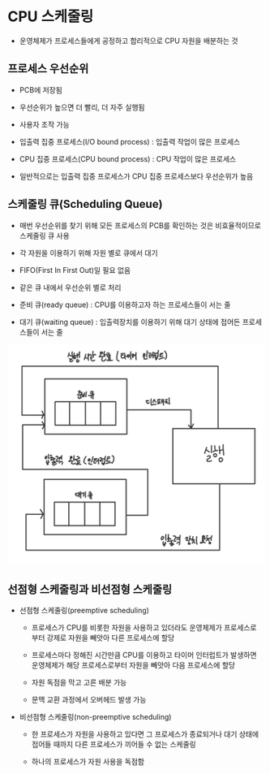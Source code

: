 # CPU 스케줄링

- 운영체제가 프로세스들에게 공정하고 합리적으로 CPU 자원을 배분하는 것

## 프로세스 우선순위

- PCB에 저장됨

- 우선순위가 높으면 더 빨리, 더 자주 실행됨

- 사용자 조작 가능

- 입출력 집중 프로세스(I/O bound process) : 입출력 작업이 많은 프로세스

- CPU 집중 프로세스(CPU bound process) : CPU 작업이 많은 프로세스

- 일반적으로는 입출력 집중 프로세스가 CPU 집중 프로세스보다 우선순위가 높음

## 스케줄링 큐(Scheduling Queue)

- 매번 우선순위를 찾기 위해 모든 프로세스의 PCB를 확인하는 것은 비효율적이므로 스케줄링 큐 사용

- 각 자원을 이용하기 위해 자원 별로 큐에서 대기

- FIFO(First In First Out)일 필요 없음

- 같은 큐 내에서 우선순위 별로 처리

- 준비 큐(ready queue) : CPU를 이용하고자 하는 프로세스들이 서는 줄

- 대기 큐(waiting queue) : 입출력장치를 이용하기 위해 대기 상태에 접어든 프로세스들이 서는 줄

![scheduling-queue](./image/scheduling-queue.jpeg)

## 선점형 스케줄링과 비선점형 스케줄링

- 선점형 스케줄링(preemptive scheduling) 
  
  - 프로세스가 CPU를 비롯한 자원을 사용하고 있더라도 운영체제가 프로세스로부터 강제로 자원을 빼앗아 다른 프로세스에 할당
  
  - 프로세스마다 정해진 시간만큼 CPU를 이용하고 타이머 인터럽트가 발생하면 운영체제가 해당 프로세스로부터 자원을 빼앗아 다음 프로세스에 할당
  
  - 자원 독점을 막고 고른 배분 가능
  
  - 문맥 교환 과정에서 오버헤드 발생 가능

- 비선점형 스케줄링(non-preemptive scheduling)
  
  - 한 프로세스가 자원을 사용하고 있다면 그 프로세스가 종료되거나 대기 상태에 접어들 때까지 다른 프로세스가 끼어들 수 없는 스케줄링
  
  - 하나의 프로세스가 자원 사용을 독점함
